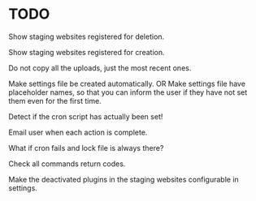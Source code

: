 # TODO

Show staging websites registered for deletion.

Show staging websites registered for creation.

Do not copy all the uploads, just the most recent ones.

Make settings file be created automatically.
OR 
Make settings file have placeholder names, so that you can inform the user if
they have not set them even for the first time.

Detect if the cron script has actually been set!

Email user when each action is complete.

What if cron fails and lock file is always there?

Check all commands return codes.

Make the deactivated plugins in the staging websites configurable in settings.